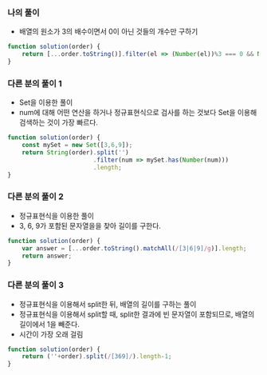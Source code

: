 ### 나의 풀이

- 배열의 원소가 3의 배수이면서 0이 아닌 것들의 개수만 구하기

```js
function solution(order) {
    return [...order.toString()].filter(el => (Number(el))%3 === 0 && Number(el)>0).length;
}
```

### 다른 분의 풀이 1

- Set을 이용한 풀이
- num에 대해 어떤 연산을 하거나 정규표현식으로 검사를 하는 것보다 Set을 이용해 검색하는 것이 가장 빠르다.

```js
function solution(order) {
    const mySet = new Set([3,6,9]);
    return String(order).split('')
                        .filter(num => mySet.has(Number(num)))
                        .length;
}
```

### 다른 분의 풀이 2

- 정규표현식을 이용한 풀이
- 3, 6, 9가 포함된 문자열을을 찾아 길이를 구한다.

```js
function solution(order) {
    var answer = [...order.toString().matchAll(/[3|6|9]/g)].length;
    return answer;
}
```

### 다른 분의 풀이 3

- 정규표현식을 이용해서 split한 뒤, 배열의 길이를 구하는 풀이
- 정규표현식을 이용해서 split할 때, split한 결과에 빈 문자열이 포함되므로, 배열의 길이에서 1을 빼준다.
- 시간이 가장 오래 걸림

```js
function solution(order) {
    return (''+order).split(/[369]/).length-1;
}
```